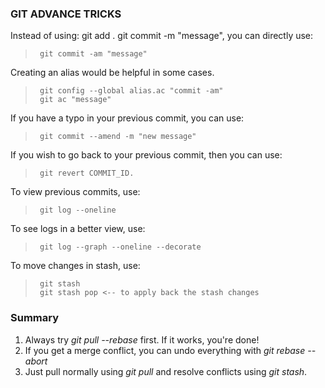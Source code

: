 ### GIT ADVANCE TRICKS

Instead of using: git add . git commit -m "message", you can directly use:
>      git commit -am "message"
> 
Creating an alias would be helpful in some cases. 
>      git config --global alias.ac "commit -am"
>      git ac "message"
If you have a typo in your previous commit, you can use: 
>      git commit --amend -m "new message"
If you wish to go back to your previous commit, then you can use: 
>      git revert COMMIT_ID.
To view previous commits, use: 
>      git log --oneline
To see logs in a better view, use: 
>      git log --graph --oneline --decorate
To move changes in stash, use:
>      git stash
>      git stash pop <-- to apply back the stash changes
### Summary
1. Always try *git pull --rebase* first. If it works, you're done!
2. If you get a merge conflict, you can undo everything with *git rebase --abort*
3. Just pull normally using *git pull* and resolve conflicts using *git stash*.
